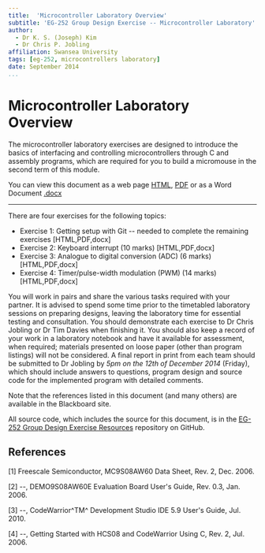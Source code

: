 ```yaml
---
title:  'Microcontroller Laboratory Overview'
subtitle: 'EG-252 Group Design Exercise -- Microcontroller Laboratory'
author:
  - Dr K. S. (Joseph) Kim
  - Dr Chris P. Jobling
affiliation: Swansea University
tags: [eg-252, microcontrollers laboratory]
date: September 2014
...
```


# Microcontroller Laboratory Overview

The microcontroller laboratory exercises are designed to introduce the basics of
interfacing and controlling microcontrollers through C and assembly programs,
which are required for you to build a micromouse in the second term of this
module.

You can view this document as a web page [HTML](overview.html), [PDF](overview.pdf) or as a Word Document [.docx](overview.docx)

-----

There are four exercises for the following topics:

- Exercise 1: Getting setup with Git -- needed to complete the remaining exercises [HTML,PDF,docx]
- Exercise 2: Keyboard interrupt (10 marks) [HTML,PDF,docx]
- Exercise 3: Analogue to digital conversion (ADC) (6 marks) [HTML,PDF,docx]
- Exercise 4: Timer/pulse-width modulation (PWM) (14 marks) [HTML,PDF,docx]

You will work in pairs and share the various tasks required with your partner.
It is advised to spend some time prior to the timetabled laboratory sessions on
preparing designs, leaving the laboratory time for essential testing and
consultation. You should demonstrate each exercise to Dr Chris Jobling or Dr Tim
Davies when finishing it. You should also keep a record of your work in a
laboratory notebook and have it available for assessment, when required;
materials presented on loose paper (other than program listings) will not be
considered. A final report in print from each team should be submitted to Dr
Jobling by _5pm on the 12th of December 2014_ (Friday), which should include
answers to questions, program design and source code for the implemented program
with detailed comments. 

Note that the references listed in this document (and many others) are available
in the Blackboard site.

All source code, which includes the source for this document, is in the [EG-252
Group Design Exercise Resources](https://github.com/cpjobling/EG-252-Resources) repository on GitHub.

## References

[1] Freescale Semiconductor, MC9S08AW60 Data Sheet, Rev. 2, Dec. 2006.

[2] --, DEMO9S08AW60E Evaluation Board User's Guide, Rev. 0.3, Jan.
2006.

[3] --, CodeWarrior^TM^ Development Studio IDE 5.9 User's Guide, Jul. 2010.

[4] --, Getting Started with HCS08 and CodeWarrior Using C, Rev. 2, Jul.
2006.
